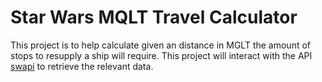 # Star Wars MQLT Travel Calculator

This project is to help calculate given an distance in MGLT the amount of stops to resupply a ship will require.
This project will interact with the API [swapi](https://swapi.co/) to retrieve the relevant data.
